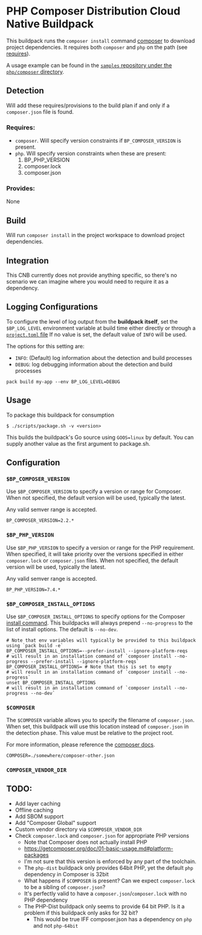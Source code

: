 # PHP Composer Distribution Cloud Native Buildpack

This buildpack runs the `composer install` command [composer](https://getcomposer.org/) to download project dependencies.
It requires both `composer` and `php` on the path (see [requires](#requires)).

A usage example can be found in the
[`samples` repository under the `php/composer` directory](https://github.com/paketo-buildpacks/samples/tree/main/php/composer).

## Detection

Will add these requires/provisions to the build plan if and only if a `composer.json` file is found.

### Requires:

- `composer`. Will specify version constraints if `BP_COMPOSER_VERSION` is present.
- `php`. Will specify version constraints when these are present:
  1. BP_PHP_VERSION
  2. composer.lock
  3. composer.json

### Provides:

None

## Build

Will run `composer install` in the project workspace to download project dependencies.

## Integration

This CNB currently does not provide anything specific,
so there's no scenario we can imagine where you would need to require it as a dependency.

## Logging Configurations

To configure the level of log output from the **buildpack itself**, set the
`$BP_LOG_LEVEL` environment variable at build time either directly or through
a [`project.toml` file](https://github.com/buildpacks/spec/blob/main/extensions/project-descriptor.md)
If no value is set, the default value of `INFO` will be used.

The options for this setting are:
- `INFO`: (Default) log information about the detection and build processes
- `DEBUG`: log debugging information about the detection and build processes

```shell
pack build my-app --env BP_LOG_LEVEL=DEBUG
```

## Usage

To package this buildpack for consumption

```
$ ./scripts/package.sh -v <version>
```

This builds the buildpack's Go source using `GOOS=linux` by default. You can supply another value as the first argument to package.sh.

## Configuration

### `$BP_COMPOSER_VERSION`

Use `$BP_COMPOSER_VERSION` to specify a version or range for Composer.
When not specified, the default version will be used, typically the latest. 

Any valid semver range is accepted.

```shell
BP_COMPOSER_VERSION=2.2.*
```

### `$BP_PHP_VERSION`

Use `$BP_PHP_VERSION` to specify a version or range for the PHP requirement.
When specified, it will take priority over the versions specified in either `composer.lock` or `composer.json` files. 
When not specified, the default version will be used, typically the latest.

Any valid semver range is accepted.

```shell
BP_PHP_VERSION=7.4.*
```

### `$BP_COMPOSER_INSTALL_OPTIONS`

Use `$BP_COMPOSER_INSTALL_OPTIONS` to specify options for the Composer [install command](https://getcomposer.org/doc/03-cli.md#install-i).
This buildpacks will always prepend `--no-progress` to the list of install options.
The default is `--no-dev`.

```shell
# Note that env variables will typically be provided to this buildpack using `pack build -e`
BP_COMPOSER_INSTALL_OPTIONS=--prefer-install --ignore-platform-reqs
# will result in an installation command of `composer install --no-progress --prefer-install --ignore-platform-reqs`
BP_COMPOSER_INSTALL_OPTIONS= # Note that this is set to empty
# will result in an installation command of `composer install --no-progress`
unset BP_COMPOSER_INSTALL_OPTIONS
# will result in an installation command of `composer install --no-progress --no-dev`
```

### `$COMPOSER`

The `$COMPOSER` variable allows you to specify the filename of `composer.json`.
When set, this buildpack will use this location instead of `composer.json` in the detection phase. 
This value must be relative to the project root. 

For more information, please reference the [composer docs](https://getcomposer.org/doc/03-cli.md#composer).

```shell
COMPOSER=./somewhere/composer-other.json
```

### `COMPOSER_VENDOR_DIR`

## TODO:
- Add layer caching
- Offline caching
- Add SBOM support
- Add "Composer Global" support
- Custom vendor directory via `$COMPOSER_VENDOR_DIR`
- Check `composer.lock` and `composer.json` for appropriate PHP versions
  - Note that Composer does not actually install PHP
  - https://getcomposer.org/doc/01-basic-usage.md#platform-packages
  - I'm not sure that this version is enforced by any part of the toolchain. 
  - The `php-dist` buildpack only provides 64bit PHP, yet the default `php` dependency in Composer is 32bit
  - What happens if `$COMPOSER` is present? Can we expect `composer.lock` to be a sibling of `composer.json`?
  - It's perfectly valid to have a `composer.json`/`composer.lock` with no PHP dependency
  - The PHP-Dist buildpack only seems to provide 64 bit PHP. Is it a problem if this buildpack only asks for 32 bit?
    - This would be true IFF composer.json has a dependency on `php` and not `php-64bit`
